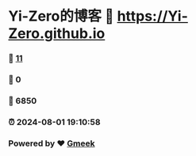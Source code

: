 # Yi-Zero的博客 :link: https://Yi-Zero.github.io 
### :page_facing_up: [11](https://Yi-Zero.github.io/tag.html) 
### :speech_balloon: 0 
### :hibiscus: 6850 
### :alarm_clock: 2024-08-01 19:10:58 
### Powered by :heart: [Gmeek](https://github.com/Meekdai/Gmeek)
